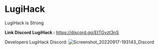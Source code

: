 # LugiHack
LugiHack is Strong 








**Link Discord LugiHack :** https://discord.gg/EtTGvzt3nS 



Developers LugiHack Discord:                                     ![Screenshot_20220917-193143_Discord](https://user-images.githubusercontent.com/111576443/190856888-cc432e21-0d82-49a4-bbc0-7b330f654bd2.jpg)


